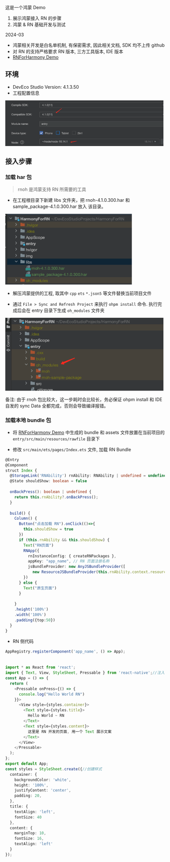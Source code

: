 这是一个鸿蒙 Demo
1. 展示鸿蒙接入 RN 的步骤
2. 鸿蒙 & RN 基础开发与测试


2024-03

- 鸿蒙相关开发是白名单机制, 有保密需求, 因此相关文档, SDK 均不上传 github
- 对 RN 的支持严格要求 RN 版本, 三方工具版本, IDE 版本
- [RNForHarmony Demo](https://github.com/HeCaser/RNForHarmony)

## 环境
- DevEco Studio Version: 4.1.3.50
- 工程配置信息

<img src='img/project_config.jpg' width=500>

## 接入步骤

### 加载 har 包
> rnoh 是鸿蒙支持 RN 所需要的工具

- 在工程根目录下新建 libs 文件夹，把 rnoh-4.1.0.300.har 和 sample_package-4.1.0.300.har 放入
  该目录。

<img src='img/libs.jpg' width=400>

- 解压鸿蒙提供的工程, 取其中 `cpp` `ets` `*.json5` 等文件替换当前项目文件

- 通过 `File > Sync and Refresh Project` 来执行 `ohpm install` 命令. 执行完成后会在 entry 目录下生成 `oh_modules` 文件夹

<img src='img/oh-modules.jpg' width=500>

备注: 由于 rnoh 包比较大，这一步耗时会比较长，务必保证 ohpm install 和 IDE 自发的 sync Data
全都完成，否则会导致编译报错。

### 加载本地 bundle 包
- 将 [RNForHarmony Demo](https://github.com/HeCaser/RNForHarmony) 中生成的 bundle 和 assets 文件放置在当前项目的 `entry/src/main/resources/rawfile` 目录下

- 修改 `src/main/ets/pages/Index.ets` 文件, 加载 RN Bundle

```ts
@Entry
@Component
struct Index {
  @StorageLink('RNAbility') rnAbility: RNAbility | undefined = undefined
  @State shouldShow: boolean = false

  onBackPress(): boolean | undefined {
    return this.rnAbility?.onBackPress();
  }

  build() {
    Column() {
      Button("点击加载 RN").onClick(()=>{
        this.shouldShow = true
      })
      if (this.rnAbility && this.shouldShow) {
        Text("RN页面")
        RNApp({
          rnInstanceConfig: { createRNPackages },
          appKey: "app_name", // RN 页面注册名称
          jsBundleProvider: new AnyJSBundleProvider([
            new ResourceJSBundleProvider(this.rnAbility.context.resourceManager, 'bundle.harmony.js')]), // 本地加载
        })
      } else {
        Text("原生页面")
      }

    }
    .height('100%')
    .width('100%')
    .padding({top:50})
  }
}

```

- RN 侧代码

```ts
AppRegistry.registerComponent('app_name', () => App);


import * as React from 'react';
import { Text, View, StyleSheet, Pressable } from 'react-native';//注入组件
const App = () => {
  return (
    <Pressable onPress={() => {
      console.log("Hello World RN")
    }}>
      <View style={styles.container}>
        <Text style={styles.title}>
          Hello World ~ RN
        </Text>
        <Text style={styles.content}>
          这里是 RN 开发的页面, 用一个 Text 展示文案
        </Text>
      </View>
    </Pressable>
  );
};
export default App;
const styles = StyleSheet.create({//创建样式
  container: {
    backgroundColor: 'white',
    height: '100%',
    justifyContent: 'center',
    padding: 20,
  },
  title: {
    textAlign: 'left',
    fontSize: 40
  },
  content: {
    marginTop: 10,
    fontSize: 16,
    textAlign: 'left'
  }
});
```